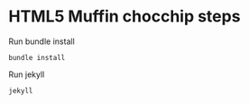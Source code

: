 HTML5 Muffin chocchip steps
============================

Run bundle install

	bundle install

Run jekyll

	jekyll